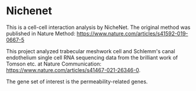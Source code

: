 # Nichenet
This is a cell-cell interaction analysis by NicheNet. The original method was published in Nature Method: https://www.nature.com/articles/s41592-019-0667-5

This project analyzed trabecular meshwork cell and Schlemm's canal endothelium single cell RNA sequencing data from the brilliant work of Tomson etc. at Nature Communication: https://www.nature.com/articles/s41467-021-26346-0. 

The gene set of interest is the permeability-related genes.
